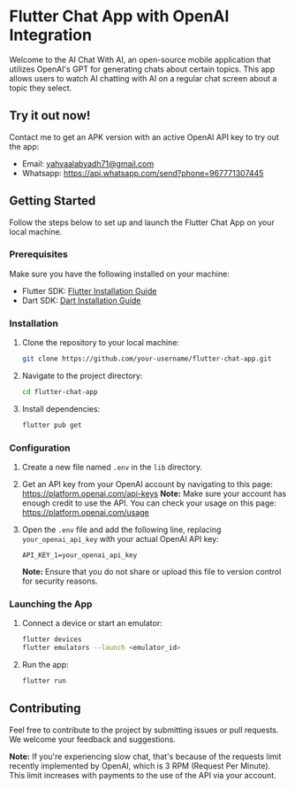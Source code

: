 # Flutter Chat App with OpenAI Integration

Welcome to the AI Chat With AI, an open-source mobile application that utilizes OpenAI's GPT for generating chats about certain topics. This app allows users to watch AI chatting with AI on a regular chat screen about a topic they select.

## Try it out now!
Contact me to get an APK version with an active OpenAI API key to try out the app:
- Email: yahyaalabyadh71@gmail.com
- Whatsapp: https://api.whatsapp.com/send?phone=967771307445

## Getting Started

Follow the steps below to set up and launch the Flutter Chat App on your local machine.

### Prerequisites

Make sure you have the following installed on your machine:

- Flutter SDK: [Flutter Installation Guide](https://flutter.dev/docs/get-started/install)
- Dart SDK: [Dart Installation Guide](https://dart.dev/get-dart)

### Installation

1. Clone the repository to your local machine:

   ```bash
   git clone https://github.com/your-username/flutter-chat-app.git
   ```

2. Navigate to the project directory:

   ```bash
   cd flutter-chat-app
   ```

3. Install dependencies:

   ```bash
   flutter pub get
   ```

### Configuration

1. Create a new file named `.env` in the `lib` directory.
 
2. Get an API key from your OpenAI account by navigating to this page: https://platform.openai.com/api-keys
**Note:** Make sure your account has enough credit to use the API. You can check your usage on this page: https://platform.openai.com/usage

4. Open the `.env` file and add the following line, replacing `your_openai_api_key` with your actual OpenAI API key:

   ```
   API_KEY_1=your_openai_api_key
   ```

   **Note:** Ensure that you do not share or upload this file to version control for security reasons.

### Launching the App

1. Connect a device or start an emulator:

   ```bash
   flutter devices
   flutter emulators --launch <emulator_id>
   ```

2. Run the app:

   ```bash
   flutter run
   ```

## Contributing

Feel free to contribute to the project by submitting issues or pull requests. We welcome your feedback and suggestions.

**Note:** If you're experiencing slow chat, that's because of the requests limit recently implemented by OpenAI, which is 3 RPM (Request Per Minute). This limit increases with payments to the use of the API via your account.
